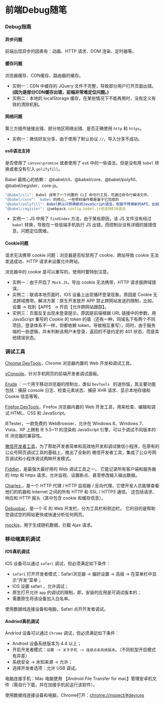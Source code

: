 # 前端Debug随笔

### Debug指南

#### 异步问题

前端出现异步的因素有：动画、HTTP 请求、DOM 渲染、定时器等。

#### 缓存问题

浏览器缓存、CDN缓存、路由器的缓存。

* 实例一：CDN 中缓存的 JQuery 文件不完整，导致部分用户打开页面出错。**(因为是部分CDN缓存出错，前端非常难定位问题。)**
* 实例二：本地的 localStorage 缓存，在某些情况下不能再用时，没有定义有效的清除机制。

#### 网络问题

第三方插件链接出错、部分地区网络出错、是否正确使用 `http` 和 `https`。

* 实例一：微信好友分享，由于使用了默认协议 `//`，导入分享不成功。

#### es6语法支持

是否使用了 `canvas\promise` 或者使用了 `es6` 中的一些语法，但是没有用 `babel` 转换或者没有引入 `polifyfill`。

Babel 最核心的依赖： @babel/cli、@babel/core、@babel/polyfill、@babel/register、core-js。

```js
"@babel/cli": Babel 自带了一个内置的 CLI 命令行工具，可通过命令行编译文件。
"@babel/core": `babel`的核心，一些转码操作都是基于它完成的
"@babel/polyfill": Babel默认只转换新的JavaScript语法，但是不转换新的API，比如：`Iterator`、`Generator`、`Set`、`Maps`、`Proxy`、`Reflect`、 `Symbol`、`Promise` 等全局对象，以及一些定义在全局对象上的方法（比如 `Object.assign`、`Array.findIndex` ）都不会转码。而`@babel/polyfill`就可以做到。
"@babel/register": 让webpack.config.babel.js也支持ES6语法
```

* 实例一：JS 中用了 `findIndex` 方法，由于某些原因，该 JS 文件没有经过 `babel` 转换，导致在一些低端手机执行 JS 出错，而控制台没有详细的报错信息，问题定位困难。

#### Cookie问题

请求无法携带 cookie 问题：浏览器是否标禁用了 cookie、跨站导致 cookie 无法发送成功、HTTP 请求未设置允许跨站。

浏览器中的 cookie 是可以重写的，使用时要特别注意。 

* 实例一：由于开启了 `Mock.JS`，导出 cookie 无法携带，HTTP 请求报跨域错误。
* 实例二：联调本地页面时，IOS 设备上出现循环登录现象。原因是 Cookie 无法跨域携带。解决方案：原生开发放开 APP 禁止跨网站发送的限制，比如，设置 -> 找到【APP】 -> 开启【允许跨网站跟踪】。
* 实例三：页面反复出现未登录提示。原因是前端根据 URL 链接中的参数，用 JavaScript 重写的 Cookie 的 token 的值（还有一种，同域名下有两个不同项目，登录体系不一样，但都依赖 token，导致相互重写），同时，由于服务端的一些逻辑，并未判断该用户未登录，返回的不是约定的 401 状态，而是其他错误状态。 

### 调试工具

[Chrome DevTools](https://developer.chrome.com/docs/devtools/)，Chrome 浏览器内置的 Web 开发和调试工具。

[vConsole](https://gitee.com/Tencent/vConsole)，针对手机网页的前端开发者调试面板。

[Eruda](https://www.npmjs.com/package/eruda) ：一个用于移动浏览器的控制台，类似 `DevTools ` 的迷你版，其主要功能包括：捕获 console 日志、检查元素状态、捕获 XHR 请求、显示本地存储和 Cookie 信息等等。

[Firefox DevTools](https://getfirebug.com/)，Firefox 浏览器内置的 Web 开发工具，用来检查、编辑和调试 HTML、CSS 和 JavaScript。 

IETester，一款免费的 WebBrowser，允许在 Windows 8、Windows 7、Vista、XP 上拥有 IE 5.5~11 的渲染和 JavaScript 引擎，可以于调试不同版本的 IE 浏览器的兼容性。

[微信开发者工具](https://developers.weixin.qq.com/miniprogram/dev/devtools/devtools.html)，为了帮助开发者简单和高效地开发和调试微信小程序，在原有的公众号网页调试工具的基础上，推出了全新的 微信开发者工具，集成了公众号网页调试和小程序调试两种开发模式。

[Fiddler](https://www.fiddler.ai/)，是最强大最好用的 Web 调试工具之一， 它能记录所有客户端和服务器的 http 和 https 请求。允许监视、设置断点、甚至修改输入输出数据。

[Charles ](https://www.charlesproxy.com/)，是一个 HTTP 代理 / HTTP 监视器 / 反向代理，它使开发人员能够查看他们的机器和 Internet 之间的所有 HTTP 和 SSL / HTTPS 通信。 这包括请求、响应和 HTTP 报头（其中包含 cookie 和缓存信息）。

[Debugbar](https://www.debugbar.com/)，是一个 IE 的 Web 开发栏，分为工具栏和侧边栏。 它的目的是帮助您调试您的网站更快或快速分析任何网页。 

[mockjs](http://mockjs.com/)，用于生成随机数据，拦截 Ajax 请求。

### 移动端真机调试

#### IOS真机调试

IOS 设备可以通过 `safari` 调试，但必须满足如下条件：

- `safari` 打开开发者模式：Safari浏览器 -> 偏好设置 -> 高级 -> 在菜单栏中显示“开发”菜单；
- IOS 设置 safari ，允许调试；
- 原生打开允许 `app` 的调试的限制，即，安装的应用是可调试版本的；
- 需要原生将该设备加入白名单。

使用数据线连接设备和电脑，Safari 点开开发者调试。

#### Andriod真机调试

Andriod 设备可以通过 `Chrome` 调试，但必须满足如下条件：

- Android 设备系统版本为 4.4 以上；
- 开启开发者模式：`设置 -> 关于手机 -> 连续点击系统版本`。（不同机型开启模式有异差）
- 系统安全 -> 未知来源 -> 允许；
- 选择开发者选项：允许 USB 调试。

电脑连接手机：Mac 电脑使用 【Android File Transfer for mac】管理安卓机文件（需自行下载，并在加接手机前运行该软件）。

使用数据线连接设备和电脑，Chrome打开：[chrome://inspect/#devices](chrome://inspect/#devices)